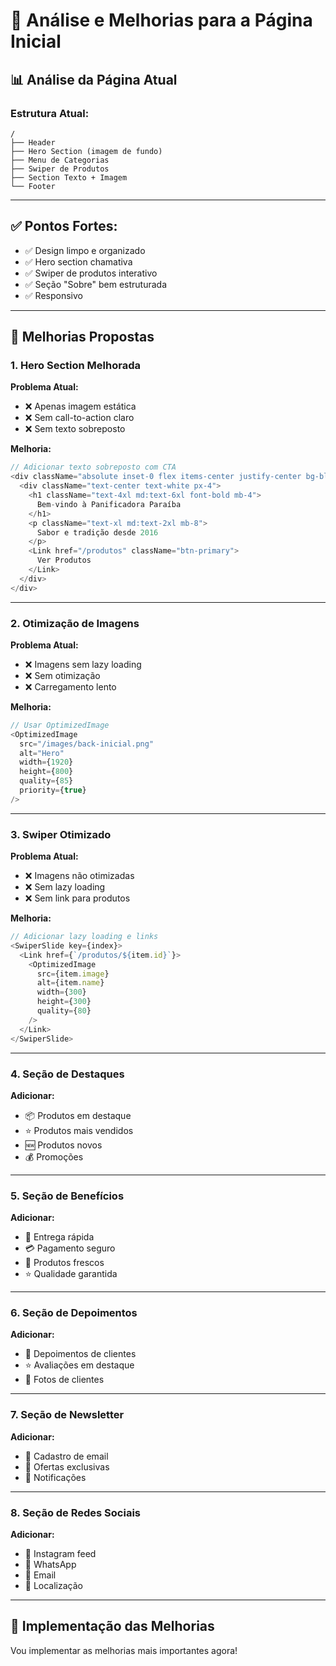 # 🎨 Análise e Melhorias para a Página Inicial

## 📊 Análise da Página Atual

### **Estrutura Atual:**
```
/
├── Header
├── Hero Section (imagem de fundo)
├── Menu de Categorias
├── Swiper de Produtos
├── Section Texto + Imagem
└── Footer
```

---

## ✅ **Pontos Fortes:**
- ✅ Design limpo e organizado
- ✅ Hero section chamativa
- ✅ Swiper de produtos interativo
- ✅ Seção "Sobre" bem estruturada
- ✅ Responsivo

---

## 🚀 **Melhorias Propostas**

### **1. Hero Section Melhorada**
**Problema Atual:**
- ❌ Apenas imagem estática
- ❌ Sem call-to-action claro
- ❌ Sem texto sobreposto

**Melhoria:**
```typescript
// Adicionar texto sobreposto com CTA
<div className="absolute inset-0 flex items-center justify-center bg-black/30">
  <div className="text-center text-white px-4">
    <h1 className="text-4xl md:text-6xl font-bold mb-4">
      Bem-vindo à Panificadora Paraíba
    </h1>
    <p className="text-xl md:text-2xl mb-8">
      Sabor e tradição desde 2016
    </p>
    <Link href="/produtos" className="btn-primary">
      Ver Produtos
    </Link>
  </div>
</div>
```

---

### **2. Otimização de Imagens**
**Problema Atual:**
- ❌ Imagens sem lazy loading
- ❌ Sem otimização
- ❌ Carregamento lento

**Melhoria:**
```typescript
// Usar OptimizedImage
<OptimizedImage
  src="/images/back-inicial.png"
  alt="Hero"
  width={1920}
  height={800}
  quality={85}
  priority={true}
/>
```

---

### **3. Swiper Otimizado**
**Problema Atual:**
- ❌ Imagens não otimizadas
- ❌ Sem lazy loading
- ❌ Sem link para produtos

**Melhoria:**
```typescript
// Adicionar lazy loading e links
<SwiperSlide key={index}>
  <Link href={`/produtos/${item.id}`}>
    <OptimizedImage
      src={item.image}
      alt={item.name}
      width={300}
      height={300}
      quality={80}
    />
  </Link>
</SwiperSlide>
```

---

### **4. Seção de Destaques**
**Adicionar:**
- 📦 Produtos em destaque
- ⭐ Produtos mais vendidos
- 🆕 Produtos novos
- 💰 Promoções

---

### **5. Seção de Benefícios**
**Adicionar:**
- 🚚 Entrega rápida
- 💳 Pagamento seguro
- 🌱 Produtos frescos
- ⭐ Qualidade garantida

---

### **6. Seção de Depoimentos**
**Adicionar:**
- 💬 Depoimentos de clientes
- ⭐ Avaliações em destaque
- 📸 Fotos de clientes

---

### **7. Seção de Newsletter**
**Adicionar:**
- 📧 Cadastro de email
- 🎁 Ofertas exclusivas
- 📱 Notificações

---

### **8. Seção de Redes Sociais**
**Adicionar:**
- 📱 Instagram feed
- 💬 WhatsApp
- 📧 Email
- 📍 Localização

---

## 🎯 **Implementação das Melhorias**

Vou implementar as melhorias mais importantes agora!






